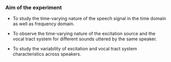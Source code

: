 ### Aim of the experiment

- To study the time-varying nature of the speech signal in the time domain as well as frequency domain.

- To observe the time-varying nature of the excitation source and the vocal tract system for different sounds uttered by the same speaker.

- To study the variability of excitation and vocal tract system characteristics across speakers.
